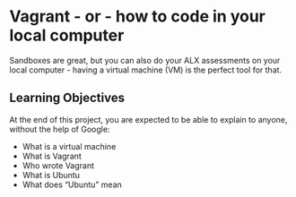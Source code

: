 # Vagrant - or - how to code in your local computer
Sandboxes are great, but you can also do your ALX assessments on your local computer - having a virtual machine (VM) is the perfect tool for that.
## Learning Objectives
At the end of this project, you are expected to be able to explain to anyone, without the help of Google:
* What is a virtual machine
* What is Vagrant
* Who wrote Vagrant
* What is Ubuntu
* What does “Ubuntu” mean

